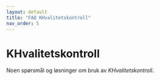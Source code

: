 ```yaml
---
layout: default
title: "FAQ KHvalitetskontroll"
nav_order: 5
---
```


# KHvalitetskontroll

Noen spørsmål og løsninger om bruk av *KHvalitetskontroll*.




